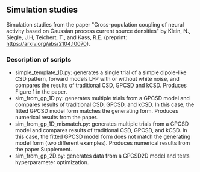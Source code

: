 ## Simulation studies 

Simulation studies from the paper "Cross-population coupling of neural activity based on Gaussian process current source densities" by Klein, N., Siegle, J.H, Teichert, T., and Kass, R.E. (preprint: https://arxiv.org/abs/2104.10070).

### Description of scripts
* simple_template_1D.py: generates a single trial of a simple dipole-like CSD pattern, forward models LFP with or without white noise, and compares the results of traditional CSD, GPCSD and kCSD. Produces Figure 1 in the paper.
* sim_from_gp_1D.py: generates multiple trials from a GPCSD model and compares results of traditional CSD, GPCSD, and kCSD. In this case, the fitted GPCSD model form matches the generating form. Produces numerical results from the paper.
* sim_from_gp_1D_mismatch.py: generates multiple trials from a GPCSD model and compares results of traditional CSD, GPCSD, and kCSD. In this case, the fitted GPCSD model form does not match the generating model form (two different examples). Produces numerical results from the paper Supplement.
* sim_from_gp_2D.py: generates data from a GPCSD2D model and tests hyperparameter optimization.
